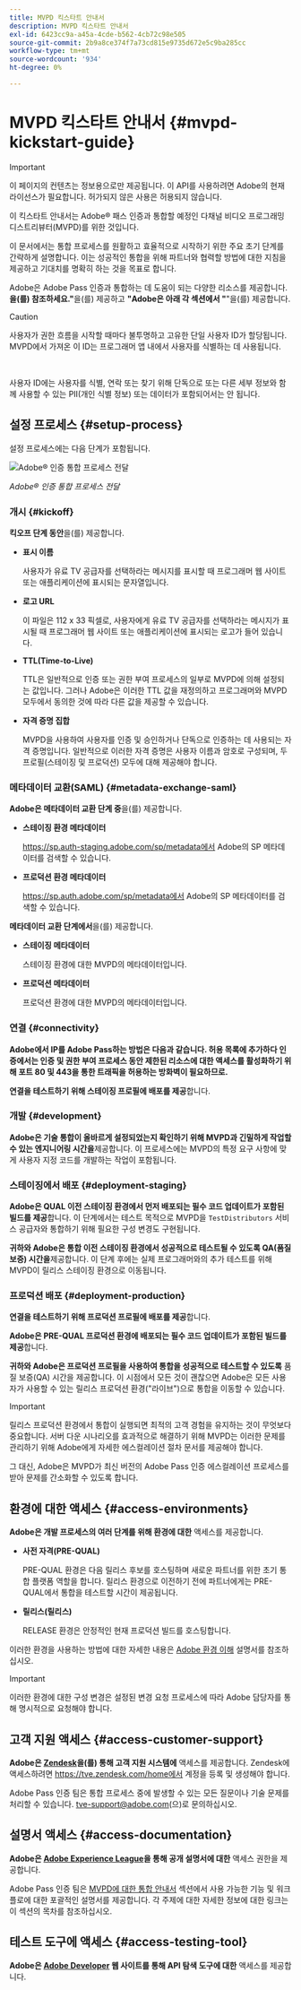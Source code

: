 ```yaml
---
title: MVPD 킥스타트 안내서
description: MVPD 킥스타트 안내서
exl-id: 6423cc9a-a45a-4cde-b562-4cb72c98e505
source-git-commit: 2b9a8ce374f7a73cd815e9735d672e5c9ba285cc
workflow-type: tm+mt
source-wordcount: '934'
ht-degree: 0%

---
```


# MVPD 킥스타트 안내서 {#mvpd-kickstart-guide}

>[!IMPORTANT]
>
> 이 페이지의 컨텐츠는 정보용으로만 제공됩니다. 이 API를 사용하려면 Adobe의 현재 라이선스가 필요합니다. 허가되지 않은 사용은 허용되지 않습니다.

이 킥스타트 안내서는 Adobe® 패스 인증과 통합할 예정인 다채널 비디오 프로그래밍 디스트리뷰터(MVPD)를 위한 것입니다.

이 문서에서는 통합 프로세스를 원활하고 효율적으로 시작하기 위한 주요 초기 단계를 간략하게 설명합니다. 이는 성공적인 통합을 위해 파트너와 협력할 방법에 대한 지침을 제공하고 기대치를 명확히 하는 것을 목표로 합니다.

Adobe은 Adobe Pass 인증과 통합하는 데 도움이 되는 다양한 리소스를 제공합니다. **을(를) 참조하세요.&quot;**&#x200B;을(를) 제공하고 **&quot;Adobe은 아래 각 섹션에서 &quot;**&quot;을(를) 제공합니다.

>[!CAUTION]
>
> 사용자가 권한 흐름을 시작할 때마다 불투명하고 고유한 단일 사용자 ID가 할당됩니다. MVPD에서 가져온 이 ID는 프로그래머 앱 내에서 사용자를 식별하는 데 사용됩니다.
>
> <br/>
>
> 사용자 ID에는 사용자를 식별, 연락 또는 찾기 위해 단독으로 또는 다른 세부 정보와 함께 사용할 수 있는 PII(개인 식별 정보) 또는 데이터가 포함되어서는 안 됩니다.

## 설정 프로세스 {#setup-process}

설정 프로세스에는 다음 단계가 포함됩니다.

![Adobe® 인증 통합 프로세스 전달](../assets/mvpd-int-lifecycle.png)

*Adobe® 인증 통합 프로세스 전달*

### 개시 {#kickoff}

**킥오프 단계 동안**&#x200B;을(를) 제공합니다.

* **표시 이름**

  사용자가 유료 TV 공급자를 선택하라는 메시지를 표시할 때 프로그래머 웹 사이트 또는 애플리케이션에 표시되는 문자열입니다.

* **로고 URL**

  이 파일은 112 x 33 픽셀로, 사용자에게 유료 TV 공급자를 선택하라는 메시지가 표시될 때 프로그래머 웹 사이트 또는 애플리케이션에 표시되는 로고가 들어 있습니다.

* **TTL(Time-to-Live)**

  TTL은 일반적으로 인증 또는 권한 부여 프로세스의 일부로 MVPD에 의해 설정되는 값입니다. 그러나 Adobe은 이러한 TTL 값을 재정의하고 프로그래머와 MVPD 모두에서 동의한 것에 따라 다른 값을 제공할 수 있습니다.

* **자격 증명 집합**

  MVPD을 사용하여 사용자를 인증 및 승인하거나 단독으로 인증하는 데 사용되는 자격 증명입니다. 일반적으로 이러한 자격 증명은 사용자 이름과 암호로 구성되며, 두 프로필(스테이징 및 프로덕션) 모두에 대해 제공해야 합니다.

### 메타데이터 교환(SAML) {#metadata-exchange-saml}

**Adobe은 메타데이터 교환 단계 중**&#x200B;을(를) 제공합니다.

* **스테이징 환경 메타데이터**

  https://sp.auth-staging.adobe.com/sp/metadata에서 Adobe의 SP 메타데이터를 검색할 수 있습니다.

* **프로덕션 환경 메타데이터**

  https://sp.auth.adobe.com/sp/metadata에서 Adobe의 SP 메타데이터를 검색할 수 있습니다.

**메타데이터 교환 단계에서**&#x200B;을(를) 제공합니다.

* **스테이징 메타데이터**

  스테이징 환경에 대한 MVPD의 메타데이터입니다.

* **프로덕션 메타데이터**

  프로덕션 환경에 대한 MVPD의 메타데이터입니다.

### 연결 {#connectivity}

**Adobe에서 IP를 Adobe Pass하는 방법은 다음과 같습니다. 허용 목록에 추가하다 인증에서는 인증 및 권한 부여 프로세스 동안 제한된 리소스에 대한 액세스를 활성화하기 위해 포트 80 및 443을 통한 트래픽을 허용하는 방화벽이 필요하므로.**

**연결을 테스트하기 위해 스테이징 프로필에 배포를 제공**&#x200B;합니다.

### 개발 {#development}

**Adobe은 기술 통합이 올바르게 설정되었는지 확인하기 위해 MVPD과 긴밀하게 작업할 수 있는 엔지니어링 시간을**&#x200B;제공합니다. 이 프로세스에는 MVPD의 특정 요구 사항에 맞게 사용자 지정 코드를 개발하는 작업이 포함됩니다.

### 스테이징에서 배포 {#deployment-staging}

**Adobe은 QUAL 이전 스테이징 환경에서 먼저 배포되는 필수 코드 업데이트가 포함된 빌드를 제공**&#x200B;합니다. 이 단계에서는 테스트 목적으로 MVPD을 `TestDistributors` 서비스 공급자와 통합하기 위해 필요한 구성 변경도 구현됩니다.

**귀하와 Adobe은 통합 이전 스테이징 환경에서 성공적으로 테스트될 수 있도록 QA(품질 보증) 시간을**&#x200B;제공합니다. 이 단계 후에는 실제 프로그래머와의 추가 테스트를 위해 MVPD이 릴리스 스테이징 환경으로 이동됩니다.

### 프로덕션 배포 {#deployment-production}

**연결을 테스트하기 위해 프로덕션 프로필에 배포를 제공**&#x200B;합니다.

**Adobe은 PRE-QUAL 프로덕션 환경에 배포되는 필수 코드 업데이트가 포함된 빌드를 제공**&#x200B;합니다.

**귀하와 Adobe은 프로덕션 프로필을 사용하여 통합을 성공적으로 테스트할 수 있도록** 품질 보증(QA) 시간을 제공합니다. 이 시점에서 모든 것이 괜찮으면 Adobe은 모든 사용자가 사용할 수 있는 릴리스 프로덕션 환경(&quot;라이브&quot;)으로 통합을 이동할 수 있습니다.

>[!IMPORTANT]
>
> 릴리스 프로덕션 환경에서 통합이 실행되면 최적의 고객 경험을 유지하는 것이 무엇보다 중요합니다. 서버 다운 시나리오를 효과적으로 해결하기 위해 MVPD는 이러한 문제를 관리하기 위해 Adobe에게 자세한 에스컬레이션 절차 문서를 제공해야 합니다.
>
> 그 대신, Adobe은 MVPD가 최신 버전의 Adobe Pass 인증 에스컬레이션 프로세스를 받아 문제를 간소화할 수 있도록 합니다.

## 환경에 대한 액세스 {#access-environments}

**Adobe은 개발 프로세스의 여러 단계를 위해 환경에 대한** 액세스를 제공합니다.

* **사전 자격(PRE-QUAL)**

  PRE-QUAL 환경은 다음 릴리스 후보를 호스팅하며 새로운 파트너를 위한 초기 통합 플랫폼 역할을 합니다. 릴리스 환경으로 이전하기 전에 파트너에게는 PRE-QUAL에서 통합을 테스트할 시간이 제공됩니다.

* **릴리스(릴리스)**

  RELEASE 환경은 안정적인 현재 프로덕션 빌드를 호스팅합니다.

이러한 환경을 사용하는 방법에 대한 자세한 내용은 [Adobe 환경 이해](/help/authentication/notes-technical/environments/understanding-the-adobe-environments.md) 설명서를 참조하십시오.

>[!IMPORTANT]
> 
> 이러한 환경에 대한 구성 변경은 설정된 변경 요청 프로세스에 따라 Adobe 담당자를 통해 명시적으로 요청해야 합니다.

## 고객 지원 액세스 {#access-customer-support}

**Adobe은 [Zendesk](https://tve.zendesk.com/home)을(를) 통해 고객 지원 시스템에** 액세스를 제공합니다. Zendesk에 액세스하려면 https://tve.zendesk.com/home에서 계정을 등록 및 생성해야 합니다.

Adobe Pass 인증 팀은 통합 프로세스 중에 발생할 수 있는 모든 질문이나 기술 문제를 처리할 수 있습니다. [tve-support@adobe.com](mailto:tve-support@adobe.com)(으)로 문의하십시오.

## 설명서 액세스 {#access-documentation}

**Adobe은 [Adobe Experience League](https://experienceleague.adobe.com/en/docs/pass/authentication/home)을 통해 공개 설명서에 대한** 액세스 권한을 제공합니다.

Adobe Pass 인증 팀은 [MVPD에 대한 통합 안내서](/help/authentication/integration-guide-mvpds/mvpd-integration-guide-overview.md) 섹션에서 사용 가능한 기능 및 워크플로에 대한 포괄적인 설명서를 제공합니다. 각 주제에 대한 자세한 정보에 대한 링크는 이 섹션의 목차를 참조하십시오.

## 테스트 도구에 액세스 {#access-testing-tool}

**Adobe은 [Adobe Developer](https://developer.adobe.com/adobe-pass/) 웹 사이트를 통해 API 탐색 도구에 대한** 액세스를 제공합니다.
